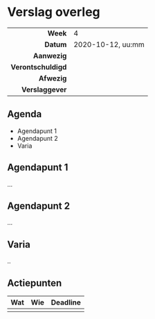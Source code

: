 # Verslag overleg

|                     |                   |
| ------------------: | :---------------- |
|            **Week** | 4                 |
|           **Datum** | 2020-10-12, uu:mm |
|        **Aanwezig** |                   |
| **Verontschuldigd** |                   |
|         **Afwezig** |                   |
|    **Verslaggever** |                   |

## Agenda

- Agendapunt 1
- Agendapunt 2
- Varia

## Agendapunt 1

...

## Agendapunt 2

...

## Varia

..

## Actiepunten

| Wat | Wie | Deadline |
|:----|:----|:---------|
|     |     |          |

